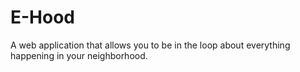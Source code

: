 # E-Hood
A web application that allows you to be in the loop about everything happening in your neighborhood.
